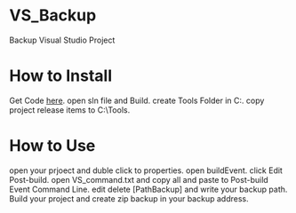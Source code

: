 # VS_Backup
Backup Visual Studio Project
# How to Install
Get Code [here](https://github.com/fazel87/VS_Backup/archive/refs/heads/main.zip).
open sln file and Build.
create Tools Folder in C:\.
copy project release items to C:\Tools.
# How to Use
open your prjoect and duble click to properties.
open buildEvent.
click Edit Post-build.
open VS_command.txt and copy all and paste to Post-build Event Command Line.
edit delete [PathBackup] and write your backup path.
Build your project and create zip backup in your backup address.
